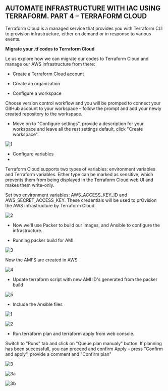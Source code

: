 ## AUTOMATE INFRASTRUCTURE WITH IAC USING TERRAFORM. PART 4 – TERRAFORM CLOUD


Terraform Cloud is a managed service that provides you with Terraform CLI to provision infrastructure, either on demand or in response to various events.

**Migrate your .tf codes to Terraform Cloud**

Le us explore how we can migrate our codes to Terraform Cloud and manage our AWS infrastructure from there:

- Create a Terraform Cloud account

- Create an organization


- Configure a workspace

Choose version control workflow and you will be promped to connect your GitHub account to your workspace – follow the prompt and add your newly created repository to the workspace.


- Move on to "Configure settings", provide a description for your workspace and leave all the rest settings default, click "Create workspace".

![1](https://user-images.githubusercontent.com/93729559/174335347-8d74bdbf-d7e7-4616-a230-21ead4dc9dcc.png)



- Configure variables
- 
Terraform Cloud supports two types of variables: environment variables and Terraform variables. Either type can be marked as sensitive, which prevents them from being displayed in the Terraform Cloud web UI and makes them write-only.

Set two environment variables: AWS_ACCESS_KEY_ID and AWS_SECRET_ACCESS_KEY. These credentials will be used to prOvision the AWS infrastructure by Terraform Cloud.


![2](https://user-images.githubusercontent.com/93729559/174335350-885172b0-cfe4-4e88-9a99-596546d8c3de.png)


- Now we'll use Packer to build our images, and Ansible to configure the infrastructure.

- Running packer build for AMI

![3](https://user-images.githubusercontent.com/93729559/174338031-479c5ca5-6ee1-4c5f-bd98-529a7c160b0a.png)


Now the AMI'S are created in AWS

![4](https://user-images.githubusercontent.com/93729559/174338039-6e429ee6-af0f-49ed-8507-8b187d7fe227.png)


- Update terraform script with new AMI ID's generated from the packer build

![5](https://user-images.githubusercontent.com/93729559/174339743-f96cc1eb-e26b-4c15-86f1-c5a33e5686e2.png)


- Include the Ansible files

![1](https://user-images.githubusercontent.com/93729559/174595414-b8ee85fa-29f9-43d2-9b0e-b8b65f347881.png)

![2](https://user-images.githubusercontent.com/93729559/174595428-bff50bcc-4b3f-4927-8da8-24a9e9abcd8f.png)


- Run terraform plan and terraform apply from web console.

Switch to "Runs" tab and click on "Queue plan manualy" button. If planning has been successfull, you can proceed and confirm Apply – press "Confirm and apply", provide a comment and "Confirm plan"

![3](https://user-images.githubusercontent.com/93729559/174603309-2b6f1994-da4f-403a-92d7-872667f436bd.png)

![3a](https://user-images.githubusercontent.com/93729559/174603317-e3fecdcd-433b-4e59-8864-5c02b73d3fc0.png)

![3b](https://user-images.githubusercontent.com/93729559/174603318-2a2d597f-45fb-40a1-8142-d73ba5934191.png)









